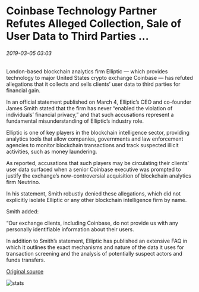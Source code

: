 # Coinbase Technology Partner Refutes Alleged Collection, Sale of User Data to Third Parties ...

###### 2019-03-05 03:03

London-based blockchain analytics firm Elliptic — which provides technology to major United States crypto exchange Coinbase — has refuted allegations that it collects and sells clients’ user data to third parties for financial gain.

In an official statement published on March 4, Elliptic’s CEO and co-founder James Smith stated that the firm has never “enabled the violation of individuals’ financial privacy,” and that such accusations represent a fundamental misunderstanding of Elliptic’s industry role.

Elliptic is one of key players in the blockchain intelligence sector, providing analytics tools that allow companies, governments and law enforcement agencies to monitor blockchain transactions and track suspected illicit activities, such as money laundering.

As reported, accusations that such players may be circulating their clients’ user data surfaced when a senior Coinbase executive was prompted to justify the exchange’s now-controversial acquisition of blockchain analytics firm Neutrino.

In his statement, Smith robustly denied these allegations, which did not explicitly isolate Elliptic or any other blockchain intelligence firm by name.

Smith added:

“Our exchange clients, including Coinbase, do not provide us with any personally identifiable information about their users.

In addition to Smith’s statement, Elliptic has published an extensive FAQ in which it outlines the exact mechanisms and nature of the data it uses for transaction screening and the analysis of potentially suspect actors and funds transfers.

[Original source](https://cointelegraph.com/news/coinbase-technology-partner-refutes-alleged-collection-sale-of-user-data-to-third-parties)

![stats](https://c.statcounter.com/11760860/0/a89fa40b/1/ "stats")